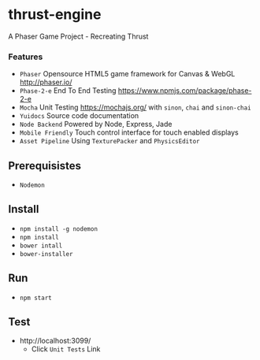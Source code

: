 # thrust-engine

A Phaser Game Project - Recreating Thrust

### Features
- `Phaser` Opensource HTML5 game framework for Canvas & WebGL http://phaser.io/
- `Phase-2-e` End To End Testing https://www.npmjs.com/package/phase-2-e
- `Mocha` Unit Testing https://mochajs.org/ with `sinon`, `chai` and `sinon-chai`
- `Yuidocs` Source code documentation
- `Node Backend` Powered by Node, Express, Jade
- `Mobile Friendly` Touch control interface for touch enabled displays
- `Asset Pipeline` Using `TexturePacker` and `PhysicsEditor` 

## Prerequisistes
- `Nodemon` 

## Install
- `npm install -g nodemon`
- `npm install`
- `bower intall`
- `bower-installer`

## Run
- `npm start`

## Test
- http://localhost:3099/
    - Click `Unit Tests` Link
